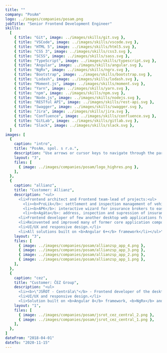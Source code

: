 ```yaml
---
title: ""
company: "PosAm"
logo: ../images/companies/posam.png
jobTitle: "Senior Frontend Development Engineer"
skills:
  [
    { title: "Git", image: ../images/skills/git.svg },
    { title: "VSCode", image: ../images/skills/vscode.svg },
    { title: "HTML 5", image: ../images/skills/html5.svg },
    { title: "CSS 3", image: ../images/skills/css3.svg },
    { title: "SCSS", image: ../images/skills/sass.svg },
    { title: "TypeScript", image: ../images/skills/typescript.svg },
    { title: "Angular", image: ../images/skills/angular.svg },
    { title: "NgRx", image: ../images/skills/ngrx.svg },
    { title: "Bootstrap", image: ../images/skills/bootstrap.svg },
    { title: "Lodash", image: ../images/skills/lodash.svg },
    { title: "Moment.js", image: ../images/skills/moment.svg },
    { title: "Yarn", image: ../images/skills/yarn.svg },
    { title: "npm", image: ../images/skills/npm.svg },
    { title: "Node.js", image: ../images/skills/nodejs.svg },
    { title: "RESTful API", image: ../images/skills/rest-api.svg },
    { title: "Swagger", image: ../images/skills/swagger.svg },
    { title: "Jira", image: ../images/skills/jira.svg },
    { title: "Confluence", image: ../images/skills/confluence.svg },
    { title: "GitLab", image: ../images/skills/gitlab.svg },
    { title: "Slack", image: ../images/skills/slack.svg },
  ]
images: [
  {
    caption: "intro",
    title: "PosAm, spol. s r.o.",
    description: "Use arrows or cursor keys to navigate through the participated projects...",
    layout: "3",
    files: [
      { image: ../images/companies/posam/logo_highres.png },
    ],
  },
  {
    caption: "allianz",
    title: "Customer: Allianz",
    description: "<ul>
      <li>Frontend architect and Frontend team-lead of projects:<ul>
        <li><b>ProLik</b>: settlement and inspection management of vehicle incident claims</li>
        <li><b>APK</b>: interactive wizard for insurance brokers to easier interaction with client</li>
        <li><b>Agáta</b>: address, inspection and supression of insurance-related crimes</li></ul></li>
      <li>Frontend developer of few another desktop web applications for insurance brokers.</li>
      <li>Reinvented and improved many of former core application components and services.</li>
      <li>UI/UX and responsive design.</li>
      <li>All solutions built on <b>Angular 6+</b> framework</li></ul>",
    layout: "3",
    files: [
      { image: ../images/companies/posam/allianzsp_app_4.png },
      { image: ../images/companies/posam/allianzsp_app_3.png },
      { image: ../images/companies/posam/allianzsp_app_2.png },
      { image: ../images/companies/posam/allianzsp_app_1.png },
    ],
  },
  {
    caption: "cez",
    title: "Customer: ČEZ Group",
    description: "<ul>
      <li><b>\"JSŘOT - Centrála\"</b> - Frontend developer of the desktop web application for vehicle monitoring and tracking, fleet & asset management.</li>
      <li>UI/UX and responsive design.</li>
      <li>Solution built on <b>Angular 8</b> framework, <b>NgRx</b> and Reactive Forms.</li></ul>",
    layout: "1",
    files: [
      { image: ../images/companies/posam/jsrot_cez_central_2.png },
      { image: ../images/companies/posam/jsrot_cez_central_1.png },
    ],
  },
]
dateFrom: "2018-04-01"
dateTo: "2020-11-15"
---
```


